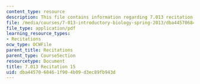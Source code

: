 ```yaml
---
content_type: resource
description: This file contains information regarding 7.013 recitation 15.
file: /media/courses/7-013-introductory-biology-spring-2013/dba4457068461f904b09d3ec89fb943d_MIT7_013S12_Recitation_15.pdf
file_type: application/pdf
learning_resource_types:
- Recitations
ocw_type: OCWFile
parent_title: Recitations
parent_type: CourseSection
resourcetype: Document
title: 7.013 Recitation 15
uid: dba44570-6846-1f90-4b09-d3ec89fb943d
---
```

